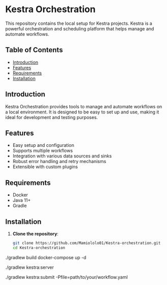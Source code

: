 # Kestra Orchestration

This repository contains the local setup for Kestra projects. Kestra is a powerful orchestration and scheduling platform that helps manage and automate workflows.

## Table of Contents
- [Introduction](#introduction)
- [Features](#features)
- [Requirements](#requirements)
- [Installation](#installation)


## Introduction
Kestra Orchestration provides tools to manage and automate workflows on a local environment. It is designed to be easy to set up and use, making it ideal for development and testing purposes.

## Features
- Easy setup and configuration
- Supports multiple workflows
- Integration with various data sources and sinks
- Robust error handling and retry mechanisms
- Extensible with custom plugins

## Requirements
- Docker
- Java 11+
- Gradle

## Installation

1. **Clone the repository**:
   ```sh
   git clone https://github.com/Mamiololo01/Kestra-orchestration.git
   cd Kestra-orchestration
./gradlew build
docker-compose up -d

./gradlew kestra:server

./gradlew kestra:submit -Pfile=path/to/your/workflow.yaml

